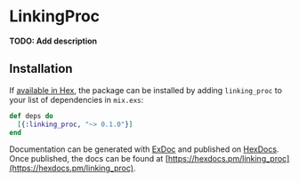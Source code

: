 # LinkingProc

**TODO: Add description**

## Installation

If [available in Hex](https://hex.pm/docs/publish), the package can be installed
by adding `linking_proc` to your list of dependencies in `mix.exs`:

```elixir
def deps do
  [{:linking_proc, "~> 0.1.0"}]
end
```

Documentation can be generated with [ExDoc](https://github.com/elixir-lang/ex_doc)
and published on [HexDocs](https://hexdocs.pm). Once published, the docs can
be found at [https://hexdocs.pm/linking_proc](https://hexdocs.pm/linking_proc).

